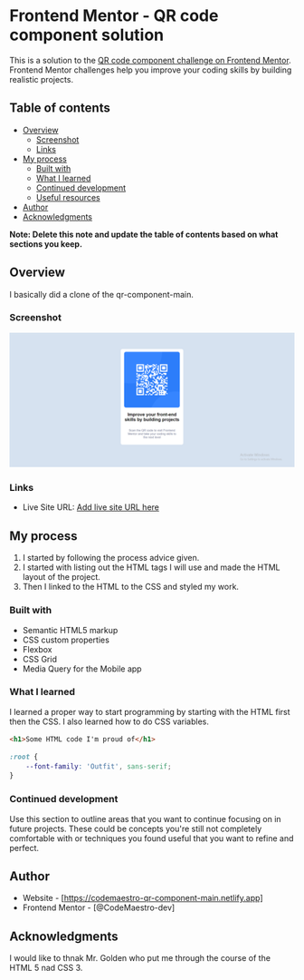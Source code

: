 # Frontend Mentor - QR code component solution

This is a solution to the [QR code component challenge on Frontend Mentor](https://www.frontendmentor.io/challenges/qr-code-component-iux_sIO_H). Frontend Mentor challenges help you improve your coding skills by building realistic projects. 

## Table of contents

- [Overview](#overview)
  - [Screenshot](#screenshot)
  - [Links](#links)
- [My process](#my-process)
  - [Built with](#built-with)
  - [What I learned](#what-i-learned)
  - [Continued development](#continued-development)
  - [Useful resources](#useful-resources)
- [Author](#author)
- [Acknowledgments](#acknowledgments)

**Note: Delete this note and update the table of contents based on what sections you keep.**

## Overview
I basically did a clone of the qr-component-main.
### Screenshot

![](./screenshot.jpg)

### Links
- Live Site URL: [Add live site URL here](https://codemaestro-qr-component-main.netlify.app)

## My process
1. I started by following the process advice given.
2. I started with listing out the HTML tags I will use and made the HTML layout of the project.
3. Then I linked to the HTML to the CSS and styled my work.

### Built with
- Semantic HTML5 markup
- CSS custom properties
- Flexbox
- CSS Grid
- Media Query for the Mobile app

### What I learned

I learned a proper way to start programming by starting with the HTML first then the CSS. I also learned how to do CSS variables.


```html
<h1>Some HTML code I'm proud of</h1>
```
```css
:root {
    --font-family: 'Outfit', sans-serif;
}
```


### Continued development

Use this section to outline areas that you want to continue focusing on in future projects. These could be concepts you're still not completely comfortable with or techniques you found useful that you want to refine and perfect.


## Author

- Website - [https://codemaestro-qr-component-main.netlify.app]
- Frontend Mentor - [@CodeMaestro-dev]

## Acknowledgments
 I would like to thnak Mr. Golden who put me through the course of the HTML 5 nad CSS 3.
